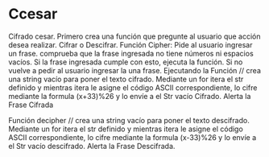 # Ccesar
Cifrado cesar.
Primero crea una función que pregunte al usuario que acción desea realizar.
Cifrar o Descifrar.
Función Cipher:
Pide al usuario ingresar un frase.
comprueba que la frase ingresada no tiene números ni espacios vacíos.
Si la frase ingresada cumple con esto, ejecuta la función.
Si no vuelve a pedir al usuario ingresar la una frase.
 Ejecutando la Función
// crea una string vacío para poner el texto cifrado.
Mediante un for itera el str definido 
y mientras itera  le asigne el código ASCII correspondiente,
lo cifre mediante la formula (x+33)%26 y lo envíe a el Str vacío  Cifrado.
Alerta la Frase Cifrada

Función decipher
// crea una string vacío para poner el texto descifrado.
Mediante un for itera el str definido 
y mientras itera  le asigne el código ASCII correspondiente,
lo cifre mediante la formula (x-33)%26 y lo envíe a el Str vacío  descifrado.
Alerta la Frase Descifrada.




